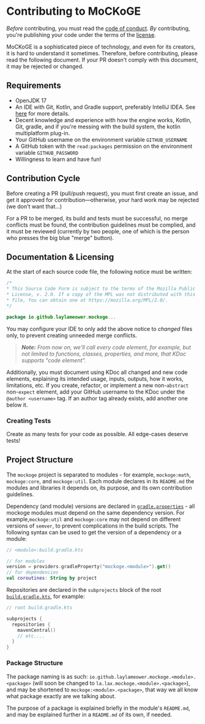 # Contributing to MoCKoGE
*Before* contributing, you must read the [code of conduct](CODE_OF_CONDUCT.md). *By* contributing, you're publishing your code under the terms of the [license](LICENSE.md).

MoCKoGE is a sophisticated piece of technology, and even for its creators, it is hard to understand it sometimes. Therefore, before contributing, please read the following document. If your PR doesn't comply with this document, it may be rejected or changed.

## Requirements
- OpenJDK 17
- An IDE with Git, Kotlin, and Gradle support, preferably IntelliJ IDEA. See [here](README.md#ide) for more details.
- Decent knowledge and experience with how the engine works, Kotlin, Git, gradle, and if you're messing with the build system, the kotlin multiplatform plug-in.
- Your GitHub username on the environment variable `GITHUB_USERNAME`
- A GitHub token with the `read:packages` permission on the environment variable `GITHUB_PASSWORD`
- Willingness to learn and have fun!

## Contribution Cycle

Before creating a PR (pull/push request), you must first create an issue,
and get it approved for contribution—otherwise, your hard work may be rejected (we don't want that...)

For a PR to be merged, its build and tests must be successful,
no merge conflicts must be found, the contribution guidelines must be complied,
and it must be reviewed (currently by two people, one of which is the person who presses the big blue "merge" button).

## Documentation & Licensing

At the start of each source code file, the following notice must be written:
```kotlin
/*
* This Source Code Form is subject to the terms of the Mozilla Public
* License, v. 2.0. If a copy of the MPL was not distributed with this
* file, You can obtain one at https://mozilla.org/MPL/2.0/.
*/

package io.github.laylameower.mockoge...
```
You may configure your IDE to only add the above notice to *changed* files only, to prevent creating unneeded merge conflicts.

> ***Note:** From now on, we'll call every code element, for example, but not limited to functions, classes, properties, and more, that KDoc supports "code element".*

Additionally, you must document using KDoc all changed and new code elements,
explaining its intended usage, inputs, outputs, how it works, limitations, etc. If you create, refactor,
or implement a new non-`abstract` non-`expect` element,
add your GitHub username to the KDoc under the `@author <username>` tag.
If an author tag already exists, add another one below it.

### Creating Tests

Create as many tests for your code as possible. All edge-cases deserve tests!

## Project Structure

The `mockoge` project is separated to modules - for example, `mockoge:math`, `mockoge:core`, and `mockoge:util`.
Each module declares in its `README.md` the modules and libraries it depends on,
its purpose, and its own contribution guidelines.

Dependency (and module) versions are declared in [`gradle.properties`](gradle.properties) -
all mockoge modules must depend on the same dependency version.
For example,`mockoge:util` and `mockoge:core` may not depend on different versions of `semver`,
to prevent complications in the build scripts.
The following syntax can be used to get the version of a dependency or a module:
```kotlin
// <module>:build.gradle.kts

// for modules
version = providers.gradleProperty("mockoge.<module>").get()
// for dependencies
val coroutines: String by project
```

Repositories are declared in the `subprojects` block of the root [`build.gradle.kts`](build.gradle.kts), for example:
```kotlin
// root build.gradle.kts

subprojects {
  repositories {
    mavenCentral()
    // etc....
  }
}
```
### Package Structure
The package naming is as such: `io.github.laylameower.mockoge.<module>.<package>`
(will soon be changed to `la.lax.mockoge.<module>.<package>`),
and may be shortened to `mockoge:<module>.<package>`, that way we all know what package exactly are we talking about.

The purpose of a package is explained briefly in the module's `README.md`, and may be explained further in a `README.md` of its own, if needed.
